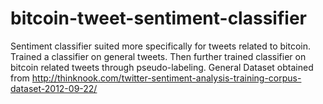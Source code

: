# bitcoin-tweet-sentiment-classifier
Sentiment classifier suited more specifically for tweets related to bitcoin. Trained a classifier on general tweets. Then further trained classifier on bitcoin related tweets through pseudo-labeling.
General Dataset obtained from http://thinknook.com/twitter-sentiment-analysis-training-corpus-dataset-2012-09-22/

